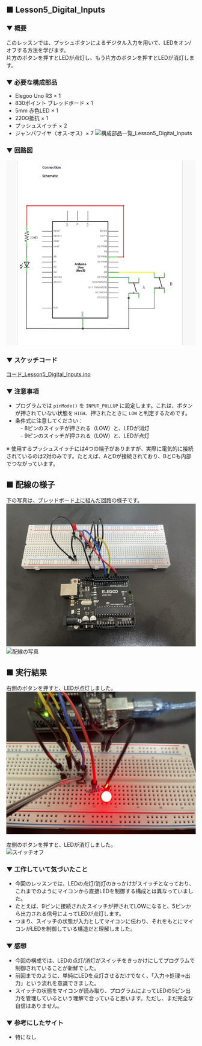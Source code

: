 ## ■ Lesson5_Digital_Inputs

### ▼ 概要  
このレッスンでは、プッシュボタンによるデジタル入力を用いて、LEDをオン/オフする方法を学びます。  
片方のボタンを押すとLEDが点灯し、もう片方のボタンを押すとLEDが消灯します。

### ▼ 必要な構成部品  
- Elegoo Uno R3 × 1  
- 830ポイント ブレッドボード × 1  
- 5mm 赤色LED × 1  
- 220Ω抵抗 × 1  
- プッシュスイッチ × 2  
- ジャンパワイヤ（オス-オス）× 7
![構成部品一覧_Lesson5_Digital_Inputs](Lesson5_Digital_Inputs_picture/parts_lists.JPG)  

### ▼ 回路図  
![回路図](Lesson5_Digital_Inputs_schematic.png)

### ▼ スケッチコード  
[コード_Lesson5_Digital_Inputs.ino](Lesson5_Digital_Inputs.ino)

### ▼ 注意事項  
- プログラムでは `pinMode()` を `INPUT_PULLUP` に設定します。これは、ボタンが押されていない状態を `HIGH`、押されたときに `LOW` と判定するためです。
- 条件式に注意してください：  
　- 8ピンのスイッチが押される（LOW）と、LEDが消灯  
　- 9ピンのスイッチが押される（LOW）と、LEDが点灯  

※ 使用するプッシュスイッチには4つの端子がありますが、実際に電気的に接続されているのは2対のみです。たとえば、AとDが接続されており、BとCも内部でつながっています。

## ■ 配線の様子  

下の写真は、ブレッドボード上に組んだ回路の様子です。  
![配線の写真](./Lesson5_Digital_Inputs_picture/circuit_layout1.JPG)
![配線の写真](./Lesson5_Digital_Inputs_picture/circuit_layout2.JPG)

## ■ 実行結果  

右側のボタンを押すと、LEDが点灯しました。  
![スイッチオン](./Lesson5_Digital_Inputs_picture/result_on.JPG)

左側のボタンを押すと、LEDが消灯しました。  
![スイッチオフ](./Lesson5_Digital_Inputs_picture/result_off.JPG)

### ▼ 工作していて気づいたこと  
- 今回のレッスンでは、LEDの点灯/消灯のきっかけがスイッチとなっており、これまでのようにマイコンから直接LEDを制御する構成とは異なっていました。
- たとえば、9ピンに接続されたスイッチが押されてLOWになると、5ピンから出力される信号によってLEDが点灯します。
- つまり、スイッチの状態が入力としてマイコンに伝わり、それをもとにマイコンがLEDを制御している構造だと理解しました。

### ▼ 感想  
- 今回の構成では、LEDの点灯/消灯がスイッチをきっかけにしてプログラムで制御されていることが新鮮でした。  
- 前回までのように、単純にLEDを点灯させるだけでなく、「入力→処理→出力」という流れを意識できました。  
- スイッチの状態をマイコンが読み取り、プログラムによってLEDの5ピン出力を管理しているという理解で合っていると思います。ただし、まだ完全な自信はありません。

### ▼ 参考にしたサイト  
- 特になし
